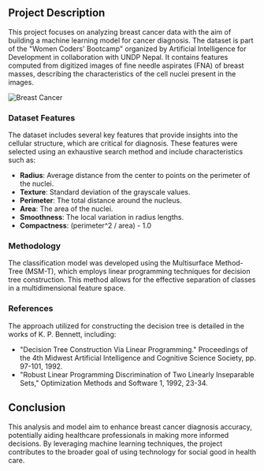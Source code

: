 ## Project Description
This project focuses on analyzing breast cancer data with the aim of building a machine learning model for cancer diagnosis. The dataset is part of the "Women Coders' Bootcamp" organized by Artificial Intelligence for Development in collaboration with UNDP Nepal. It contains features computed from digitized images of fine needle aspirates (FNA) of breast masses, describing the characteristics of the cell nuclei present in the images.

![Breast Cancer](https://user-images.githubusercontent.com/36210723/182301443-382b14e1-71c1-46ac-88f5-e72a9b2083e7.jpg)




### Dataset Features
The dataset includes several key features that provide insights into the cellular structure, which are critical for diagnosis. These features were selected using an exhaustive search method and include characteristics such as:

- **Radius**: Average distance from the center to points on the perimeter of the nuclei.
- **Texture**: Standard deviation of the grayscale values.
- **Perimeter**: The total distance around the nucleus.
- **Area**: The area of the nuclei.
- **Smoothness**: The local variation in radius lengths.
- **Compactness**: (perimeter^2 / area) - 1.0

### Methodology
The classification model was developed using the Multisurface Method-Tree (MSM-T), which employs linear programming techniques for decision tree construction. This method allows for the effective separation of classes in a multidimensional feature space.

### References
The approach utilized for constructing the decision tree is detailed in the works of K. P. Bennett, including:
- "Decision Tree Construction Via Linear Programming." Proceedings of the 4th Midwest Artificial Intelligence and Cognitive Science Society, pp. 97-101, 1992.
- "Robust Linear Programming Discrimination of Two Linearly Inseparable Sets," Optimization Methods and Software 1, 1992, 23-34.

## Conclusion
This analysis and model aim to enhance breast cancer diagnosis accuracy, potentially aiding healthcare professionals in making more informed decisions. By leveraging machine learning techniques, the project contributes to the broader goal of using technology for social good in health care.
